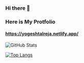 ### Hi there 👋

<!--
**Yogeshtalreja/yogeshtalreja** is a ✨ _special_ ✨ repository because its `README.md` (this file) appears on your GitHub profile.

Here are some ideas to get you started:

- 🔭 I’m currently working on ...
- 🌱 I’m currently learning ...
- 👯 I’m looking to collaborate on ...
- 🤔 I’m looking for help with ...
- 💬 Ask me about ...
- 📫 How to reach me: ...
- 😄 Pronouns: ...
- ⚡ Fun fact: ...
-->

### Here is My Protfolio
#### https://yogeshtalreja.netlify.app/

![GitHub Stats](https://github-readme-stats.vercel.app/api?username=yogeshtalreja&theme=light)

[![Top Langs](https://github-readme-stats.vercel.app/api/top-langs/?username=yogeshtalreja&layout=compact)](https://github.com/anuraghazra/github-readme-stats)

